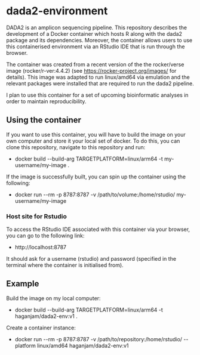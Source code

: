 # dada2-environment

DADA2 is an amplicon sequencing pipeline. This repository describes the development of a Docker container which hosts R along with the dada2 package and its dependencies. Moreover, the container allows users to use this containerised environment via an RStudio IDE that is run through the browser.

The container was created from a recent version of the the rocker/verse image (rocker/r-ver:4.4.2) (see https://rocker-project.org/images/ for details). This image was adapted to run linux/amd64 via emulation and the relevant packages were installed that are required to run the dada2 pipeline.

I plan to use this container for a set of upcoming bioinformatic analyses in order to maintain reproducibility.

## Using the container

If you want to use this container, you will have to build the image on your own computer and store it your local set of docker. To do this, you can clone this repository, navigate to this repository and run:

+ docker build --build-arg TARGETPLATFORM=linux/arm64 -t my-username/my-image .

If the image is successfully built, you can spin up the container using the following:

+ docker run --rm -p 8787:8787 -v /path/to/volume:/home/rstudio/ my-username/my-image

### Host site for Rstudio

To access the RStudio IDE associated with this container via your browser, you can go to the following link:

+ http://localhost:8787

It should ask for a username (rstudio) and password (specified in the terminal where the container is initialised from).

## Example

Build the image on my local computer:

+ docker build --build-arg TARGETPLATFORM=linux/arm64 -t haganjam/dada2-env:v1 .

Create a container instance:

+ docker run --rm -p 8787:8787 -v /path/to/repository:/home/rstudio/ --platform linux/amd64 haganjam/dada2-env:v1




